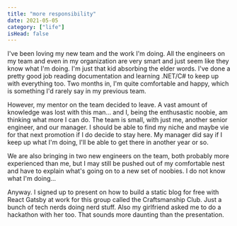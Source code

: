 ```yaml
---
title: "more responsibility"
date: 2021-05-05
category: ["life"]
isHead: false
---
```


I've been loving my new team and the work I'm doing. All the engineers on my team and even in my organization are very smart and just seem like they know what I'm doing. I'm just that kid absorbing the elder words. I've done a pretty good job reading documentation and learning .NET/C# to keep up with everything too. Two months in, I'm quite comfortable and happy, which is something I'd rarely say in my previous team. 

However, my mentor on the team decided to leave. A vast amount of knowledge was lost with this man... and I, being the enthusastic noobie, am thinking what more I can do. The team is small, with just me, another senior engineer, and our manager. I should be able to find my niche and maybe vie for that next promotion if I do decide to stay here. My manager did say if I keep up what I'm doing, I'll be able to get there in another year or so. 

We are also bringing in two new engineers on the team, both probably more experienced than me, but I may still be pushed out of my comfortable nest and have to explain what's going on to a new set of noobies. I do not know what I'm doing...

Anyway. I signed up to present on how to build a static blog for free with React Gatsby at work for this group called the Craftsmanship Club. Just a bunch of tech nerds doing nerd stuff. Also my girlfriend asked me to do a hackathon with her too. That sounds more daunting than the presentation. 